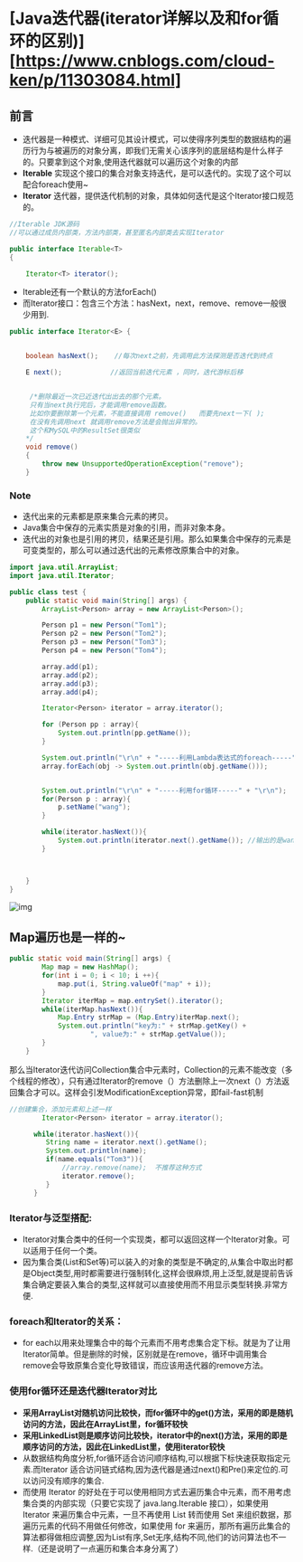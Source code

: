 # [Java迭代器(iterator详解以及和for循环的区别)][https://www.cnblogs.com/cloud-ken/p/11303084.html]

## 前言

- 迭代器是一种模式、详细可见其设计模式，可以使得序列类型的数据结构的遍历行为与被遍历的对象分离，即我们无需关心该序列的底层结构是什么样子的。只要拿到这个对象,使用迭代器就可以遍历这个对象的内部
- **Iterable** 实现这个接口的集合对象支持迭代，是可以迭代的。实现了这个可以配合foreach使用~
- **Iterator** 迭代器，提供迭代机制的对象，具体如何迭代是这个Iterator接口规范的。

```java
//Iterable JDK源码
//可以通过成员内部类，方法内部类，甚至匿名内部类去实现Iterator

public interface Iterable<T>
{

    Iterator<T> iterator();
```

- Iterable还有一个默认的方法forEach()
- 而Iterator接口：包含三个方法：hasNext，next，remove、remove一般很少用到.

```java
public interface Iterator<E> {


    boolean hasNext();    //每次next之前，先调用此方法探测是否迭代到终点

    E next();            //返回当前迭代元素 ，同时，迭代游标后移


     /*删除最近一次已近迭代出出去的那个元素。
     只有当next执行完后，才能调用remove函数。
     比如你要删除第一个元素，不能直接调用 remove()   而要先next一下( );
     在没有先调用next 就调用remove方法是会抛出异常的。
     这个和MySQL中的ResultSet很类似
    */
    void remove()
    {
        throw new UnsupportedOperationException("remove");
    }
```

### Note

- 迭代出来的元素都是原来集合元素的拷贝。
- Java集合中保存的元素实质是对象的引用，而非对象本身。
- 迭代出的对象也是引用的拷贝，结果还是引用。那么如果集合中保存的元素是可变类型的，那么可以通过迭代出的元素修改原集合中的对象。

```java
import java.util.ArrayList;
import java.util.Iterator;

public class test {
    public static void main(String[] args) {
        ArrayList<Person> array = new ArrayList<Person>();

        Person p1 = new Person("Tom1");
        Person p2 = new Person("Tom2");
        Person p3 = new Person("Tom3");
        Person p4 = new Person("Tom4");

        array.add(p1);
        array.add(p2);
        array.add(p3);
        array.add(p4);

        Iterator<Person> iterator = array.iterator();

        for (Person pp : array){
            System.out.println(pp.getName());
        }

        System.out.println("\r\n" + "-----利用Lambda表达式的foreach-----" + "\r\n");
        array.forEach(obj -> System.out.println(obj.getName()));


        System.out.println("\r\n" + "-----利用for循环-----" + "\r\n");
        for(Person p : array){
            p.setName("wang");
        }

        while(iterator.hasNext()){
            System.out.println(iterator.next().getName()); //输出的是wang，而不是tom
        }



    }
}
```

![img](https://img-blog.csdn.net/20180531184535979?watermark/2/text/aHR0cHM6Ly9ibG9nLmNzZG4ubmV0L0phZV9XYW5n/font/5a6L5L2T/fontsize/400/fill/I0JBQkFCMA==/dissolve/70)

## Map遍历也是一样的~

```java
public static void main(String[] args) {
        Map map = new HashMap();
        for(int i = 0; i < 10; i ++){
            map.put(i, String.valueOf("map" + i));
        }
        Iterator iterMap = map.entrySet().iterator();
        while(iterMap.hasNext()){
            Map.Entry strMap = (Map.Entry)iterMap.next();
            System.out.println("key为:" + strMap.getKey() +
                    ", value为:" + strMap.getValue());
        }
    }
```

那么当Iterator迭代访问Collection集合中元素时，Collection的元素不能改变（多个线程的修改），只有通过Iterator的remove（）方法删除上一次next（）方法返回集合才可以。这样会引发ModificationException异常，即fail-fast机制

```java
//创建集合，添加元素和上述一样      
        Iterator<Person> iterator = array.iterator();

      while(iterator.hasNext()){
         String name = iterator.next().getName();
         System.out.println(name);
         if(name.equals("Tom3")){
             //array.remove(name);  不推荐这种方式
             iterator.remove();
         }
      }
```

### Iterator与泛型搭配:

- Iterator对集合类中的任何一个实现类，都可以返回这样一个Iterator对象。可以适用于任何一个类。
- 因为集合类(List和Set等)可以装入的对象的类型是不确定的,从集合中取出时都是Object类型,用时都需要进行强制转化,这样会很麻烦,用上泛型,就是提前告诉集合确定要装入集合的类型,这样就可以直接使用而不用显示类型转换.非常方便.

### foreach和Iterator的关系：

- for each以用来处理集合中的每个元素而不用考虑集合定下标。就是为了让用Iterator简单。但是删除的时候，区别就是在remove，循环中调用集合remove会导致原集合变化导致错误，而应该用迭代器的remove方法。

### 使用for循环还是迭代器Iterator对比

- **采用ArrayList对随机访问比较快，而for循环中的get()方法，采用的即是随机访问的方法，因此在ArrayList里，for循环较快**
- **采用LinkedList则是顺序访问比较快，iterator中的next()方法，采用的即是顺序访问的方法，因此在LinkedList里，使用iterator较快**
- 从数据结构角度分析,for循环适合访问顺序结构,可以根据下标快速获取指定元素.而Iterator 适合访问链式结构,因为迭代器是通过next()和Pre()来定位的.可以访问没有顺序的集合.
- 而使用 Iterator 的好处在于可以使用相同方式去遍历集合中元素，而不用考虑集合类的内部实现（只要它实现了 java.lang.Iterable 接口），如果使用 Iterator 来遍历集合中元素，一旦不再使用 List 转而使用 Set 来组织数据，那遍历元素的代码不用做任何修改，如果使用 for 来遍历，那所有遍历此集合的算法都得做相应调整,因为List有序,Set无序,结构不同,他们的访问算法也不一样.（还是说明了一点遍历和集合本身分离了）